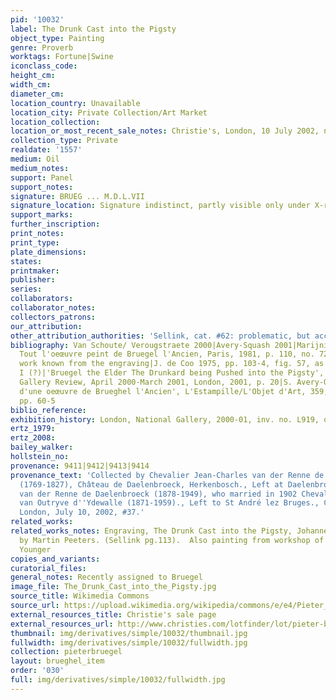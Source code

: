 ```yaml
---
pid: '10032'
label: The Drunk Cast into the Pigsty
object_type: Painting
genre: Proverb
worktags: Fortune|Swine
iconclass_code:
height_cm:
width_cm:
diameter_cm:
location_country: Unavailable
location_city: Private Collection/Art Market
location_collection:
location_or_most_recent_sale_notes: Christie's, London, 10 July 2002, no. 37
collection_type: Private
realdate: '1557'
medium: Oil
medium_notes:
support: Panel
support_notes:
signature: BRUEG ... M.D.L.VII
signature_location: Signature indistinct, partly visible only under X-ray
support_marks:
further_inscription:
print_notes:
print_type:
plate_dimensions:
states:
printmaker:
publisher:
series:
collaborators:
collaborator_notes:
collectors_patrons:
our_attribution:
other_attribution_authorities: 'Sellink, cat. #62: problematic, but accepted.'
bibliography: Van Schoute/ Verougstraete 2000|Avery-Squash 2001|Marijnissen 2003|Bianconi,
  Tout l'oeœuvre peint de Bruegel l'Ancien, Paris, 1981, p. 110, no. 72, as a lost
  work known from the engraving|J. de Coo 1975, pp. 103-4, fig. 57, as Pieter Bruegel
  I (?)|'Bruegel the Elder The Drunkard being Pushed into the Pigsty', The National
  Gallery Review, April 2000-March 2001, London, 2001, p. 20|S. Avery-Quash, 'Découverte
  d'une oeœuvre de Brueghel l'Ancien', L'Estampille/L'Objet d'Art, 359, June 2001,
  pp. 60-5
biblio_reference:
exhibition_history: London, National Gallery, 2000-01, inv. no. L919, on loan.
ertz_1979:
ertz_2008:
bailey_walker:
hollstein_no:
provenance: 9411|9412|9413|9414
provenance_text: 'Collected by Chevalier Jean-Charles van der Renne de Daelenbroeck
  (1769-1827), Château de Daelenbroeck, Herkenbosch., Left at Daelenbroeck to Cécile
  van der Renne de Daelenbroeck (1878-1949), who married in 1902 Chevalier Stanislas
  van Outryve d''Ydewalle (1871-1959)., Left to St André lez Bruges., Christie''s,
  London, July 10, 2002, #37.'
related_works:
related_works_notes: Engraving, The Drunk Cast into the Pigsty, Johannes Wierix, published
  by Martin Peeters. (Sellink pg.113).  Also painting from workshop of Pieter the
  Younger
copies_and_variants:
curatorial_files:
general_notes: Recently assigned to Bruegel
image_file: The_Drunk_Cast_into_the_Pigsty.jpg
source_title: Wikimedia Commons
source_url: https://upload.wikimedia.org/wikipedia/commons/e/e4/Pieter_Brueghel_the_elder_-_1568_-_The_Drunkard_pushed_into_the_pigsty.jpg
external_resources_title: Christie's sale page
external_resources_url: http://www.christies.com/lotfinder/lot/pieter-bruegel-i-the-drunkard-pushed-into-3957137-details.aspx
thumbnail: img/derivatives/simple/10032/thumbnail.jpg
fullwidth: img/derivatives/simple/10032/fullwidth.jpg
collection: pieterbruegel
layout: brueghel_item
order: '030'
full: img/derivatives/simple/10032/fullwidth.jpg
---
```

